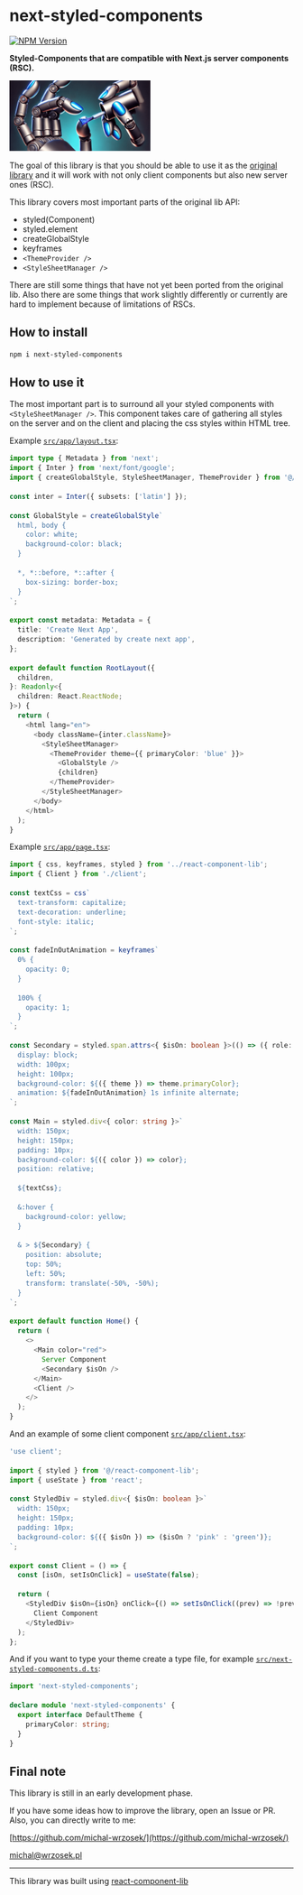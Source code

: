 # next-styled-components

[![NPM Version](https://img.shields.io/npm/v/next-styled-components)](https://npmjs.com/package/next-styled-components)

**Styled-Components that are compatible with Next.js server components (RSC).**

<img src="logo.png" width="250" />

The goal of this library is that you should be able to use it as the [original library](https://github.com/styled-components/styled-components) and it will work with not only client components but also new server ones (RSC).

This library covers most important parts of the original lib API:

- styled(Component)
- styled.element
- createGlobalStyle
- keyframes
- `<ThemeProvider />`
- `<StyleSheetManager />`

There are still some things that have not yet been ported from the original lib. Also there are some things that work slightly differently or currently are hard to implement because of limitations of RSCs.

## How to install

```bash
npm i next-styled-components
```

## How to use it

The most important part is to surround all your styled components with `<StyleSheetManager />`. This component takes care of gathering all styles on the server and on the client and placing the css styles within HTML tree.

Example [`src/app/layout.tsx`](example-nextjs/src/app/layout.tsx):

```typescript
import type { Metadata } from 'next';
import { Inter } from 'next/font/google';
import { createGlobalStyle, StyleSheetManager, ThemeProvider } from '@/react-component-lib';

const inter = Inter({ subsets: ['latin'] });

const GlobalStyle = createGlobalStyle`
  html, body {
    color: white;
    background-color: black;
  }

  *, *::before, *::after {
    box-sizing: border-box;
  }
`;

export const metadata: Metadata = {
  title: 'Create Next App',
  description: 'Generated by create next app',
};

export default function RootLayout({
  children,
}: Readonly<{
  children: React.ReactNode;
}>) {
  return (
    <html lang="en">
      <body className={inter.className}>
        <StyleSheetManager>
          <ThemeProvider theme={{ primaryColor: 'blue' }}>
            <GlobalStyle />
            {children}
          </ThemeProvider>
        </StyleSheetManager>
      </body>
    </html>
  );
}
```

Example [`src/app/page.tsx`](example-nextjs/src/app/page.tsx):

```typescript
import { css, keyframes, styled } from '../react-component-lib';
import { Client } from './client';

const textCss = css`
  text-transform: capitalize;
  text-decoration: underline;
  font-style: italic;
`;

const fadeInOutAnimation = keyframes`
  0% {
    opacity: 0;
  }

  100% {
    opacity: 1;
  }
`;

const Secondary = styled.span.attrs<{ $isOn: boolean }>(() => ({ role: 'alert' }))`
  display: block;
  width: 100px;
  height: 100px;
  background-color: ${({ theme }) => theme.primaryColor};
  animation: ${fadeInOutAnimation} 1s infinite alternate;
`;

const Main = styled.div<{ color: string }>`
  width: 150px;
  height: 150px;
  padding: 10px;
  background-color: ${({ color }) => color};
  position: relative;

  ${textCss};

  &:hover {
    background-color: yellow;
  }

  & > ${Secondary} {
    position: absolute;
    top: 50%;
    left: 50%;
    transform: translate(-50%, -50%);
  }
`;

export default function Home() {
  return (
    <>
      <Main color="red">
        Server Component
        <Secondary $isOn />
      </Main>
      <Client />
    </>
  );
}
```

And an example of some client component [`src/app/client.tsx`](example-nextjs/src/app/client.tsx):

```typescript
'use client';

import { styled } from '@/react-component-lib';
import { useState } from 'react';

const StyledDiv = styled.div<{ $isOn: boolean }>`
  width: 150px;
  height: 150px;
  padding: 10px;
  background-color: ${({ $isOn }) => ($isOn ? 'pink' : 'green')};
`;

export const Client = () => {
  const [isOn, setIsOnClick] = useState(false);

  return (
    <StyledDiv $isOn={isOn} onClick={() => setIsOnClick((prev) => !prev)}>
      Client Component
    </StyledDiv>
  );
};
```

And if you want to type your theme create a type file, for example [`src/next-styled-components.d.ts`](example-nextjs/src/next-styled-components.d.ts):

```typescript
import 'next-styled-components';

declare module 'next-styled-components' {
  export interface DefaultTheme {
    primaryColor: string;
  }
}
```

## Final note

This library is still in an early development phase.

If you have some ideas how to improve the library, open an Issue or PR. Also, you can directly write to me:

[https://github.com/michal-wrzosek/](https://github.com/michal-wrzosek/)

michal@wrzosek.pl

---

This library was built using [react-component-lib](https://github.com/michal-wrzosek/react-component-lib)

